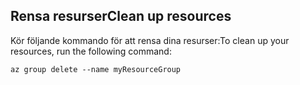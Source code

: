 ## <a name="clean-up-resources"></a><span data-ttu-id="9db98-101">Rensa resurser</span><span class="sxs-lookup"><span data-stu-id="9db98-101">Clean up resources</span></span>

<span data-ttu-id="9db98-102">Kör följande kommando för att rensa dina resurser:</span><span class="sxs-lookup"><span data-stu-id="9db98-102">To clean up your resources, run the following command:</span></span>

```azurecli-interactive
az group delete --name myResourceGroup
```

